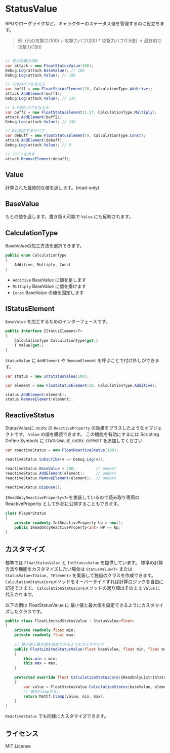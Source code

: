 # StatusValue

RPGやローグライクなど、キャラクターのステータス値を管理するのに役立ちます。

> 例: (元の攻撃力(100) + 攻撃力バフ(20)) * 攻撃力バフ(1.5倍) → 最終的な攻撃力(180)

```csharp

// 元の攻撃力100
var attack = new FloatStatusValue(100);
Debug.Log(attack.BaseValue); // 100
Debug.Log(attack.Value); // 100

// +20のバフを与える
var buff1 = new FloatStatusElement(20, CalculationType.Additive);
attack.AddElement(buff1);
Debug.Log(attack.Value); // 120

// 1.5倍のバフを与える
var buff2 = new FloatStatusElement(1.5f, CalculationType.Multiply);
attack.AddElement(buff2);
Debug.Log(attack.Value); // 180

// 0に固定するデバフ
var debuff = new FloatStatusElement(0, CalculationType.Const);
attack.AddElement(debuff);
Debug.Log(attack.Value); // 0

// デバフを外す
attack.RemoveElement(debuff);
```

## Value
計算された最終的な値を返します。(read-only)

## BaseValue 
もとの値を返します。書き換え可能で `Value` にも反映されます。

## CalculationType
BaseValueの加工方法を選択できます。
```csharp
public enum CalculationType
{
    Additive, Multiply, Const
}
```
- `Additive` BaseValue に値を足します
- `Multiply` BaseValue に値を掛けます
- `Const`    BaseValue の値を固定します


## IStatusElement<TElement>
`BaseValue` を加工するためのインターフェースです。

```csharp
public interface IStatusElement<T>
{
    CalculationType CalculationType{get;}
    T Value{get;}
}
```

`StatusValue` に `AddElement` や `RemoveElement` を呼ぶことで付け外しができます。
```csharp
var status = new IntStatusValue(100);

var element = new FloatStatusElement(20, CalculationType.Additive);

status.AddElement(element);
status.RemoveElement(element);
```

## ReactiveStatus

StatusValueに `UniRx` の `ReactiveProperty` の効果をプラスしたようなオブジェクトです。
`Value` の値を購読できます。
この機能を有効にするには Scripting Define Symbols に `STATUSVALUE_UNIRX_SUPPORT` を追加してください

```csharp
var reactiveStatus = new FloatReactiveStatus(100);

reactiveStatus.Subscribe(v => Debug.Log(v));

reactiveStatus.BaseValue = 200;         // onNext
reactiveStatus.AddElement(element);     // onNext
reactiveStatus.RemoveElement(element);  // onNext

reactiveStatus.Dispose();
```
`IReadOnlyReactiveProperty<T>`を実装しているので読み取り専用の ReactiveProperty として外部に公開することもできます。
```csharp
class PlayerStatus
{
    private readonly IntReactiveProperty hp = new();
    public IReadOnlyReactiveProperty<int> HP => hp;
}
```

## カスタマイズ

標準では `FloatStatusValue` と `IntStatusValue` を提供しています。
標準の計算方法や機能をカスタマイズしたい場合は `StatusValue<T>` または `StatusValue<TValue, TElement>` を実装して独自のクラスを作成できます。
`CalculationStatusCore`メソッドをオーバーライドすれば計算ロジックを自由に記述できます。
`CalculationStatusCore`メソッドの返り値はそのまま `Value` に代入されます。

以下の例は FloatStatusValue に 最小値と最大値を設定できるようにカスタマイズしたクラスです。
```csharp
public class FloatLimitedStatusValue : StatusValue<float>
{
    private readonly float min;
    private readonly float max;
    
    // 最小値と最大値を設定できるようなカスタマイズ
    public FloatLimitedStatusValue(float baseValue, float min, float max) : base(baseValue)
    {
        this.min = min;
        this.max = max;
    }
    
    protected override float CalculationStatusCore(IReadOnlyList<IStatusElement<float>> elements)
    {
        var value = FloatStatusValue.CalculationStatus(baseValue, elements);
        // 値をClampする。
        return Mathf.Clamp(value, min, max);
    }
}
```
`ReactiveStatus` でも同様にカスタマイズできます。

## ライセンス
MIT License